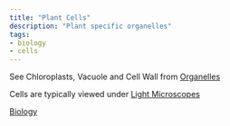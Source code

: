 ```yaml
---
title: "Plant Cells"
description: "Plant specific organelles"
tags:
- biology
- cells
---
```


See Chloroplasts, Vacuole and Cell Wall from [Organelles](sixth/Biology/Cells/Organelles)

Cells are typically viewed under [Light Microscopes](sixth/Biology/Cells/UsingALightMicroscope)

[Biology](/Biology)